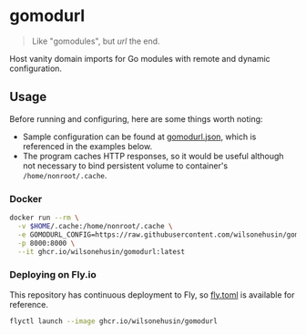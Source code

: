 # gomodurl

> Like "gomodules", but _url_ the end.

Host vanity domain imports for Go modules with remote and dynamic configuration.

## Usage

Before running and configuring, here are some things worth noting:

- Sample configuration can be found at [gomodurl.json](/gomodurl.json), which is referenced in the examples below.
- The program caches HTTP responses, so it would be useful although not necessary to bind persistent volume to container's `/home/nonroot/.cache`.

### Docker

```bash
docker run --rm \
  -v $HOME/.cache:/home/nonroot/.cache \
  -e GOMODURL_CONFIG=https://raw.githubusercontent.com/wilsonehusin/gomodurl/main/gomodurl.json \
  -p 8000:8000 \
  --it ghcr.io/wilsonehusin/gomodurl:latest
```

### Deploying on Fly.io

This repository has continuous deployment to Fly, so [fly.toml](/fly.toml) is available for reference.

```bash
flyctl launch --image ghcr.io/wilsonehusin/gomodurl
```

